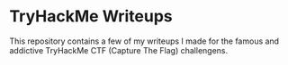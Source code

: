 # TryHackMe Writeups

This repository contains a few of my writeups I made for the famous and addictive TryHackMe CTF (Capture The Flag) challengens.